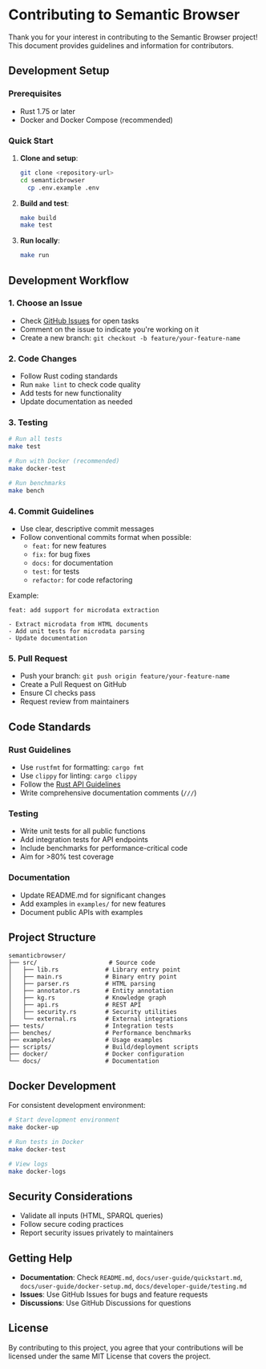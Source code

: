 # Contributing to Semantic Browser

Thank you for your interest in contributing to the Semantic Browser project! This document provides guidelines and information for contributors.

## Development Setup

### Prerequisites

- Rust 1.75 or later
- Docker and Docker Compose (recommended)


### Quick Start

1. **Clone and setup**:
   ```bash
   git clone <repository-url>
   cd semanticbrowser
     cp .env.example .env
   ```

2. **Build and test**:
   ```bash
   make build
   make test
   ```

3. **Run locally**:
   ```bash
   make run
   ```

## Development Workflow

### 1. Choose an Issue

- Check [GitHub Issues](https://github.com/your-repo/issues) for open tasks
- Comment on the issue to indicate you're working on it
- Create a new branch: `git checkout -b feature/your-feature-name`

### 2. Code Changes

- Follow Rust coding standards
- Run `make lint` to check code quality
- Add tests for new functionality
- Update documentation as needed

### 3. Testing

```bash
# Run all tests
make test

# Run with Docker (recommended)
make docker-test

# Run benchmarks
make bench
```

### 4. Commit Guidelines

- Use clear, descriptive commit messages
- Follow conventional commits format when possible:
  - `feat:` for new features
  - `fix:` for bug fixes
  - `docs:` for documentation
  - `test:` for tests
  - `refactor:` for code refactoring

Example:
```
feat: add support for microdata extraction

- Extract microdata from HTML documents
- Add unit tests for microdata parsing
- Update documentation
```

### 5. Pull Request

- Push your branch: `git push origin feature/your-feature-name`
- Create a Pull Request on GitHub
- Ensure CI checks pass
- Request review from maintainers

## Code Standards

### Rust Guidelines

- Use `rustfmt` for formatting: `cargo fmt`
- Use `clippy` for linting: `cargo clippy`
- Follow the [Rust API Guidelines](https://rust-lang.github.io/api-guidelines/)
- Write comprehensive documentation comments (`///`)

### Testing

- Write unit tests for all public functions
- Add integration tests for API endpoints
- Include benchmarks for performance-critical code
- Aim for >80% test coverage

### Documentation

- Update README.md for significant changes
- Add examples in `examples/` for new features
- Document public APIs with examples

## Project Structure

```
semanticbrowser/
├── src/                    # Source code
│   ├── lib.rs             # Library entry point
│   ├── main.rs            # Binary entry point
│   ├── parser.rs          # HTML parsing
│   ├── annotator.rs       # Entity annotation
│   ├── kg.rs              # Knowledge graph
│   ├── api.rs             # REST API
│   ├── security.rs        # Security utilities
│   └── external.rs        # External integrations
├── tests/                 # Integration tests
├── benches/               # Performance benchmarks
├── examples/              # Usage examples
├── scripts/               # Build/deployment scripts
├── docker/                # Docker configuration
└── docs/                  # Documentation
```

## Docker Development

For consistent development environment:

```bash
# Start development environment
make docker-up

# Run tests in Docker
make docker-test

# View logs
make docker-logs
```

## Security Considerations

- Validate all inputs (HTML, SPARQL queries)
- Follow secure coding practices
- Report security issues privately to maintainers

## Getting Help

- **Documentation**: Check `README.md`, `docs/user-guide/quickstart.md`, `docs/user-guide/docker-setup.md`, `docs/developer-guide/testing.md`
- **Issues**: Use GitHub Issues for bugs and feature requests
- **Discussions**: Use GitHub Discussions for questions

## License

By contributing to this project, you agree that your contributions will be licensed under the same MIT License that covers the project.